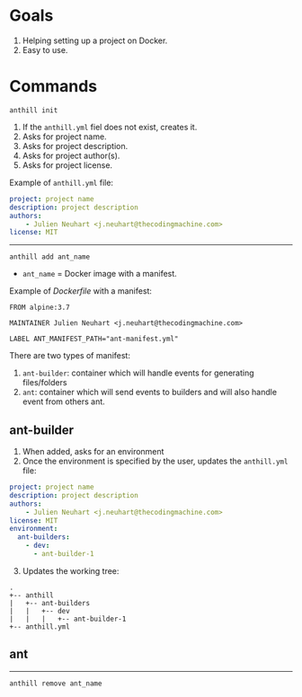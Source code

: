 # Goals

1. Helping setting up a project on Docker.
2. Easy to use.

# Commands

`anthill init`

1. If the `anthill.yml` fiel does not exist, creates it.
2. Asks for project name.
3. Asks for project description.
4. Asks for project author(s).
5. Asks for project license.

Example of `anthill.yml` file:

```yaml
project: project name
description: project description
authors:
    - Julien Neuhart <j.neuhart@thecodingmachine.com>
license: MIT
```

---

`anthill add ant_name`

* `ant_name` = Docker image with a manifest.

Example of *Dockerfile* with a manifest:

```
FROM alpine:3.7

MAINTAINER Julien Neuhart <j.neuhart@thecodingmachine.com>

LABEL ANT_MANIFEST_PATH="ant-manifest.yml"
```

There are two types of manifest:

1. `ant-builder`: container which will handle events for generating files/folders
2. `ant`: container which will send events to builders and will also handle event from others ant.

## ant-builder

1. When added, asks for an environment
2. Once the environment is specified by the user, updates the `anthill.yml` file:

```yaml
project: project name
description: project description
authors:
    - Julien Neuhart <j.neuhart@thecodingmachine.com>
license: MIT
environment:
  ant-builders:
    - dev:
      - ant-builder-1
```

3. Updates the working tree:

```
.
+-- anthill
|   +-- ant-builders
|   |   +-- dev
|   |   |   +-- ant-builder-1
+-- anthill.yml
```

## ant

---

`anthill remove ant_name`
